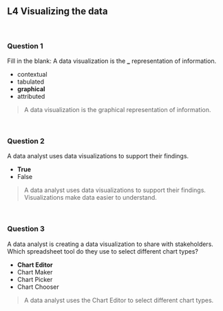 ## L4 Visualizing the data

&nbsp;

### Question 1

Fill in the blank: A data visualization is the **\_** representation of information.

- contextual
- tabulated
- **graphical**
- attributed

> A data visualization is the graphical representation of information.

&nbsp;

### Question 2

A data analyst uses data visualizations to support their findings.

- **True**
- False

> A data analyst uses data visualizations to support their findings. Visualizations make data easier to understand.

&nbsp;

### Question 3

A data analyst is creating a data visualization to share with stakeholders. Which spreadsheet tool do they use to select different chart types?

- **Chart Editor**
- Chart Maker
- Chart Picker
- Chart Chooser

> A data analyst uses the Chart Editor to select different chart types.
